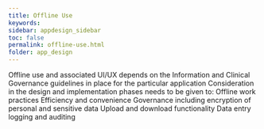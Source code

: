 ```yaml
---
title: Offline Use
keywords:
sidebar: appdesign_sidebar
toc: false
permalink: offline-use.html
folder: app_design 
---
```



Offline use and associated UI/UX depends on the Information and Clinical Governance guidelines in place for the particular application
Consideration in the design and implementation phases needs to be given to:
Offline work practices
Efficiency and convenience
Governance including encryption of personal and sensitive data
Upload and download functionality
Data entry logging and auditing